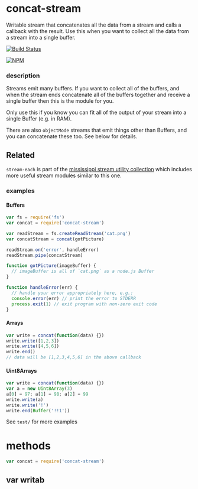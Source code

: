 # concat-stream

Writable stream that concatenates all the data from a stream and calls a callback with the result. Use this when you want to collect all the data from a stream into a single buffer.

[![Build Status](https://travis-ci.org/maxogden/concat-stream.svg?branch=master)](https://travis-ci.org/maxogden/concat-stream)

[![NPM](https://nodei.co/npm/concat-stream.png)](https://nodei.co/npm/concat-stream/)

### description

Streams emit many buffers. If you want to collect all of the buffers, and when the stream ends concatenate all of the buffers together and receive a single buffer then this is the module for you.

Only use this if you know you can fit all of the output of your stream into a single Buffer (e.g. in RAM).

There are also `objectMode` streams that emit things other than Buffers, and you can concatenate these too. See below for details.

## Related

`stream-each` is part of the [mississippi stream utility collection](https://github.com/maxogden/mississippi) which includes more useful stream modules similar to this one.

### examples

#### Buffers

```js
var fs = require('fs')
var concat = require('concat-stream')

var readStream = fs.createReadStream('cat.png')
var concatStream = concat(gotPicture)

readStream.on('error', handleError)
readStream.pipe(concatStream)

function gotPicture(imageBuffer) {
  // imageBuffer is all of `cat.png` as a node.js Buffer
}

function handleError(err) {
  // handle your error appropriately here, e.g.:
  console.error(err) // print the error to STDERR
  process.exit(1) // exit program with non-zero exit code
}

```

#### Arrays

```js
var write = concat(function(data) {})
write.write([1,2,3])
write.write([4,5,6])
write.end()
// data will be [1,2,3,4,5,6] in the above callback
```

#### Uint8Arrays

```js
var write = concat(function(data) {})
var a = new Uint8Array(3)
a[0] = 97; a[1] = 98; a[2] = 99
write.write(a)
write.write('!')
write.end(Buffer('!!1'))
```

See `test/` for more examples

# methods

```js
var concat = require('concat-stream')
```

## var writab